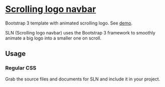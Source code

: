 # [Scrolling logo navbar](http://superboltstudios.github.io/Scrolling-logo-navbar/)

Bootstrap 3 template with animated scrolling logo. See [demo](http://superboltstudios.github.io/Scrolling-logo-navbar/).

SLN (Scrolling logo navbar) uses the Bootstrap 3 framework to smoothly animate a big logo into a smaller one on scroll.

## Usage

### Regular CSS

Grab the source files and documents for SLN and include it in your project.
